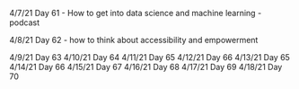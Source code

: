 4/7/21
Day 61 - How to get into data science and machine learning - podcast

4/8/21
Day 62 - how to think about accessibility and empowerment

4/9/21
Day 63
4/10/21
Day 64
4/11/21
Day 65
4/12/21
Day 66
4/13/21
Day 65
4/14/21
Day 66
4/15/21
Day 67
4/16/21
Day 68
4/17/21
Day 69
4/18/21
Day 70

